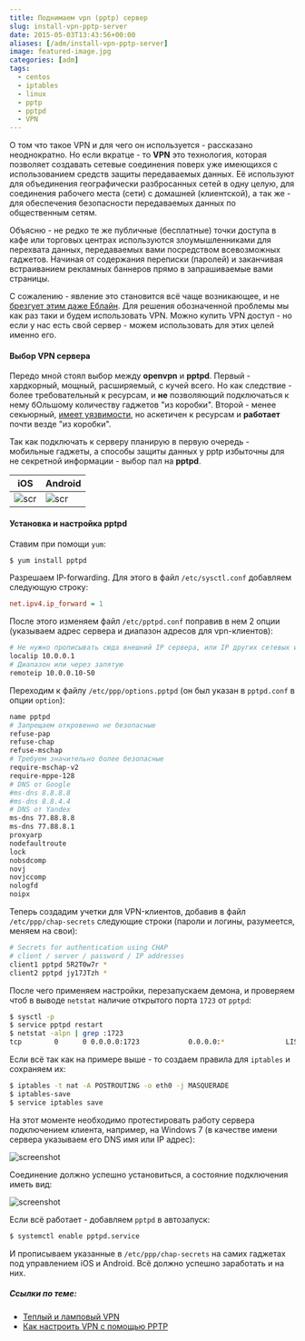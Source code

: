 ```yaml
---
title: Поднимаем vpn (pptp) сервер
slug: install-vpn-pptp-server
date: 2015-05-03T13:43:56+00:00
aliases: [/adm/install-vpn-pptp-server]
image: featured-image.jpg
categories: [adm]
tags:
  - centos
  - iptables
  - linux
  - pptp
  - pptpd
  - VPN
---
```


О том что такое VPN и для чего он используется - рассказано неоднократно. Но если вкратце - то **VPN** это технология, которая позволяет создавать сетевые соединения поверх уже имеющихся с использованием средств защиты передаваемых данных. Её используют для объединения географически разбросанных сетей в одну целую, для соединения рабочего места (сети) с домашней (клиентской), а так же - для обеспечения безопасности передаваемых данных по общественным сетям.

<!--more-->

Объясню - не редко те же публичные (бесплатные) точки доступа в кафе или торговых центрах используются злоумышленниками для перехвата данных, передаваемых вами посредством всевозможных гаджетов. Начиная от содержания переписки (паролей) и заканчивая встраиванием рекламных баннеров прямо в запрашиваемые вами страницы.

С сожалению - явление это становится всё чаще возникающее, и не [брезгует этим даже Еблайн](https://habr.com/post/257133/). Для решения обозначенной проблемы мы как раз таки и будем использовать VPN. Можно купить VPN доступ - но если у нас есть свой сервер - можем использовать для этих целей именно его.

#### Выбор VPN сервера

Передо мной стоял выбор между **openvpn** и **pptpd**. Первый - хардкорный, мощный, расширяемый, с кучей всего. Но как следствие - более требовательный к ресурсам, и **не** позволяющий подключаться к нему бОльшому количеству гаджетов "из коробки". Второй - менее секьюрный, [имеет уязвимости](https://ru.wikipedia.org/wiki/PPTP#.D0.91.D0.B5.D0.B7.D0.BE.D0.BF.D0.B0.D1.81.D0.BD.D0.BE.D1.81.D1.82.D1.8C_.D0.BF.D1.80.D0.BE.D1.82.D0.BE.D0.BA.D0.BE.D0.BB.D0.B0_PPTP), но аскетичен к ресурсам и **работает** почти везде "из коробки".

Так как подключать к серверу планирую в первую очередь - мобильные гаджеты, а способы защиты данных у pptp избыточны для не секретной информации - выбор пал на **pptpd**.

iOS | Android
--- | -------
![scr](https://hsto.org/webt/ey/h9/iu/eyh9iumvyikm1-xeqgxejlj32ui.jpeg) | ![scr](https://hsto.org/webt/sh/r0/d5/shr0d5nnp62fnme2ayoeaisrbxa.jpeg)

#### Установка и настройка pptpd

Ставим при помощи `yum`:

```bash
$ yum install pptpd
```

Разрешаем IP-forwarding. Для этого в файл `/etc/sysctl.conf` добавляем следующую строку:

```ini
net.ipv4.ip_forward = 1
```

После этого изменяем файл `/etc/pptpd.conf` поправив в нем 2 опции (указываем адрес сервера и диапазон адресов для vpn-клиентов):

```bash
# Не нужно прописывать сюда внешний IP сервера, или IP других сетевых интерфейсов сервера
localip 10.0.0.1
# Диапазон или через запятую
remoteip 10.0.0.10-50
```

Переходим к файлу `/etc/ppp/options.pptpd` (он был указан в `pptpd.conf` в опции `option`):

```bash
name pptpd
# Запрещаем откровенно не безопасные
refuse-pap
refuse-chap
refuse-mschap
# Требуем значительно более безопасные
require-mschap-v2
require-mppe-128
# DNS от Google
#ms-dns 8.8.8.8
#ms-dns 8.8.4.4
# DNS от Yandex
ms-dns 77.88.8.8
ms-dns 77.88.8.1
proxyarp
nodefaultroute
lock
nobsdcomp
novj
novjccomp
nologfd
noipx
```

Теперь создадим учетки для VPN-клиентов, добавив в файл `/etc/ppp/chap-secrets` следующие строки (пароли и логины, разумеется, меняем на свои):

```bash
# Secrets for authentication using CHAP
# client / server / password / IP addresses
client1 pptpd 5R2T0w7r *
client2 pptpd jy17JTzh *
```

После чего применяем настройки, перезапускаем демона, и проверяем чтоб в выводе `netstat` наличие открытого порта `1723` от `pptpd`:

```bash
$ sysctl -p
$ service pptpd restart
$ netstat -alpn | grep :1723
tcp        0      0 0.0.0.0:1723            0.0.0.0:*               LISTEN      25215/pptpd
```

Если всё так как на примере выше - то создаем правила для `iptables` и сохраняем их:

```bash
$ iptables -t nat -A POSTROUTING -o eth0 -j MASQUERADE
$ iptables-save
$ service iptables save
```

На этот моменте необходимо протестировать работу сервера подключением клиента, например, на Windows 7 (в качестве имени сервера указываем его DNS имя или IP адрес):

![screenshot](https://hsto.org/webt/iz/3n/29/iz3n29ag56o7_mywgznhxex57z8.jpeg)

Соединение должно успешно установиться, а состояние подключения иметь вид:

![screenshot](https://hsto.org/webt/_v/w3/98/_vw398z0-3bnccggmpyzyofnyba.jpeg)

Если всё работает - добавляем `pptpd` в автозапуск:

```bash
$ systemctl enable pptpd.service
```

И прописываем указанные в `/etc/ppp/chap-secrets` на самих гаджетах под управлением iOS и Android. Всё должно успешно заработать и на них.

##### Ссылки по теме:

- [Теплый и ламповый VPN](https://habr.com/post/153855/)
- [Как настроить VPN с помощью PPTP](https://www.digitalocean.com/community/tutorials/vpn-pptp-ru)
